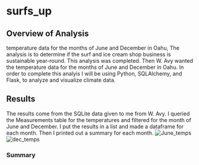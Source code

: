 # surfs_up

## Overview of Analysis
temperature data for the months of June and December in Oahu,
The analysis is to determine if the surf and ice cream shop business is sustainable year-round. This analysis was completed. Then W. Avy wanted the temperature data for the months of June and December in Oahu. In order to complete this analyis I will be using Python, SQLAlchemy, and Flask, to analyze and visualize climate data. 

## Results
The results come from the SQLite data given to me from W. Avy. I queried the Measurements table for the temperatures and filtered for the month of June and December. I put the results in a list and made a dataframe for each month. Then I printed out a summary for each month. 
![June_temps](https://user-images.githubusercontent.com/86200136/131225076-d521e725-fbf0-40ad-8914-b06231347c7f.png)
![dec_temps](https://user-images.githubusercontent.com/86200136/131225083-57054598-bf57-4da2-970d-048fc979e455.png)



### Summary
